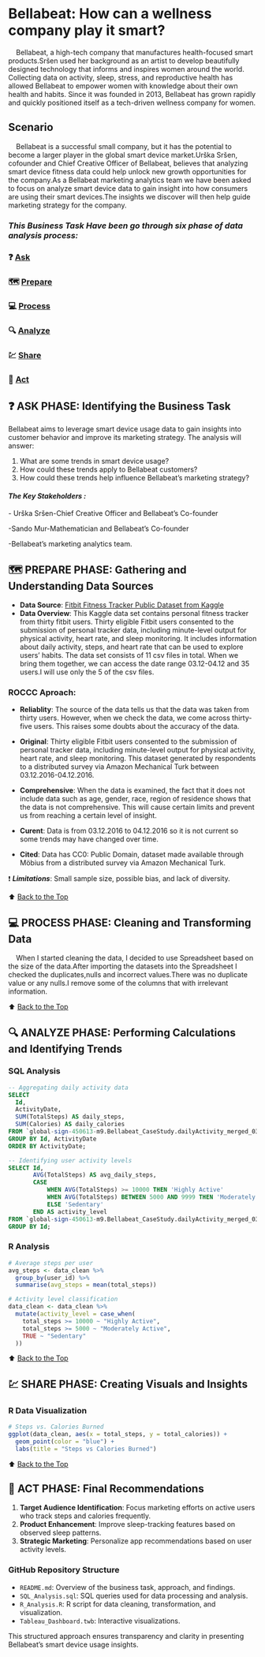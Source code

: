 # Bellabeat: How can a wellness company play it smart?

&nbsp;&nbsp;&nbsp;&nbsp;Bellabeat, a high-tech company that manufactures health-focused smart products.Sršen used her background as an artist to
develop beautifully designed technology that informs and inspires women around the world. Collecting data on activity, sleep,
stress, and reproductive health has allowed Bellabeat to empower women with knowledge about their own health and habits.
Since it was founded in 2013, Bellabeat has grown rapidly and quickly positioned itself as a tech-driven wellness company for women.

## Scenario

&nbsp;&nbsp;&nbsp;&nbsp;Bellabeat is a successful small company, but it has the potential to become a larger player in the
global smart device market.Urška Sršen, cofounder and Chief Creative Officer of Bellabeat, believes that analyzing smart
device fitness data could help unlock new growth opportunities for the company.As a Bellabeat marketing analytics team we have been
asked to focus on analyze smart device data to gain insight into how consumers are using their smart devices.The insights we discover
will then help guide marketing strategy for the company.

### ***This Business Task Have been go through six phase of data analysis process:***

### :question: [Ask](#question-ask-phase-identifying-the-business-task)
### :world_map: [Prepare](#world_map-prepare-phase-gathering-and-understanding-data-sources)
### :computer: [Process](#computer-process-phase-cleaning-and-transforming-data)
### :mag: [Analyze](#mag-analyze-phase-performing-calculations-and-identifying-trends)
### :chart: [Share](#chart-share-phase-creating-visuals-and-insights)
### :rocket: [Act](#rocket-act-phase-final-recommendations)



## :question: ASK PHASE: Identifying the Business Task
Bellabeat aims to leverage smart device usage data to gain insights into customer behavior and improve its marketing strategy. The analysis will answer:
1. What are some trends in smart device usage?
2. How could these trends apply to Bellabeat customers?
3. How could these trends help influence Bellabeat’s marketing strategy?

#### ***The Key Stakeholders :***

\- Urška Sršen-Chief Creative Officer and Bellabeat’s Co-founder

\-Sando Mur-Mathematician and Bellabeat’s Co-founder

\-Bellabeat’s marketing analytics team.

## :world_map: PREPARE PHASE: Gathering and Understanding Data Sources
- **Data Source**: [Fitbit Fitness Tracker Public Dataset from Kaggle](https://www.kaggle.com/datasets/arashnic/fitbit)
- **Data Overview**: This Kaggle data set contains personal fitness tracker from thirty fitbit users.
Thirty eligible Fitbit users consented to the submission of personal tracker data, including minute-level
output for physical activity, heart rate, and sleep monitoring. It includes information about daily activity,
steps, and heart rate that can be used to explore users’ habits. The data set consists of 11 csv files in total.
When we bring them together, we can access the date range 03.12-04.12 and 35 users.I will use only the 5 of the csv files.

### ROCCC Aproach:

- **Reliablity**: The source of the data tells us that the data was taken from thirty users. However, when we check
the data, we come across thirty-five users. This raises some doubts about the accuracy of the data.

- **Original**: Thirty eligible Fitbit users consented to the submission of personal tracker data, including
minute-level output for physical activity, heart rate, and sleep monitoring. This dataset generated by respondents
to a distributed survey via Amazon Mechanical Turk between 03.12.2016-04.12.2016.

- **Comprehensive**: When the data is examined, the fact that it does not include data such as age, gender, race,
  region of residence shows that the data is not comprehensive. This will cause certain limits and prevent us from
  reaching a certain level of insight.
  
- **Curent**: Data is from 03.12.2016 to 04.12.2016 so it is not current so some trends may have changed over time.
  
- **Cited**: Data has CC0: Public Domain, dataset made available through Möbius from a distributed survey via Amazon Mechanical Turk.
 
 :exclamation: ***Limitations***: Small sample size, possible bias, and lack of diversity.

 :arrow_up: [Back to the Top](#bellabeat-how-can-a-wellness-company-play-it-smart)



## :computer: PROCESS PHASE: Cleaning and Transforming Data

&nbsp;&nbsp;&nbsp;&nbsp;When I started cleaning the data, I decided to use Spreadsheet based on the size of the data.After importing the
datasets into the Spreadsheet I checked the duplicates,nulls and incorrect values.There was no duplicate value or any nulls.I remove some of the 
columns that with irrelevant information.

:arrow_up: [Back to the Top](#bellabeat-how-can-a-wellness-company-play-it-smart)

## :mag: ANALYZE PHASE: Performing Calculations and Identifying Trends
### SQL Analysis
```sql
-- Aggregating daily activity data
SELECT
  Id,
  ActivityDate,
  SUM(TotalSteps) AS daily_steps,
  SUM(Calories) AS daily_calories
FROM `global-sign-450613-m9.Bellabeat_CaseStudy.dailyActivity_merged_031216-041116`
GROUP BY Id, ActivityDate
ORDER BY ActivityDate;

-- Identifying user activity levels
SELECT Id,
       AVG(TotalSteps) AS avg_daily_steps,
       CASE 
           WHEN AVG(TotalSteps) >= 10000 THEN 'Highly Active'
           WHEN AVG(TotalSteps) BETWEEN 5000 AND 9999 THEN 'Moderately Active'
           ELSE 'Sedentary'
       END AS activity_level
FROM `global-sign-450613-m9.Bellabeat_CaseStudy.dailyActivity_merged_031216-041116`
GROUP BY Id;
```

### R Analysis
```r
# Average steps per user
avg_steps <- data_clean %>%
  group_by(user_id) %>%
  summarise(avg_steps = mean(total_steps))

# Activity level classification
data_clean <- data_clean %>%
  mutate(activity_level = case_when(
    total_steps >= 10000 ~ "Highly Active",
    total_steps >= 5000 ~ "Moderately Active",
    TRUE ~ "Sedentary"
  ))
```
:arrow_up: [Back to the Top](#bellabeat-how-can-a-wellness-company-play-it-smart)

## :chart: SHARE PHASE: Creating Visuals and Insights

### R Data Visualization
```r
# Steps vs. Calories Burned
ggplot(data_clean, aes(x = total_steps, y = total_calories)) +
  geom_point(color = "blue") +
  labs(title = "Steps vs Calories Burned")
```
:arrow_up: [Back to the Top](#bellabeat-how-can-a-wellness-company-play-it-smart)

## :rocket: ACT PHASE: Final Recommendations
1. **Target Audience Identification**: Focus marketing efforts on active users who track steps and calories frequently.
2. **Product Enhancement**: Improve sleep-tracking features based on observed sleep patterns.
3. **Strategic Marketing**: Personalize app recommendations based on user activity levels.

### GitHub Repository Structure
- `README.md`: Overview of the business task, approach, and findings.
- `SQL_Analysis.sql`: SQL queries used for data processing and analysis.
- `R_Analysis.R`: R script for data cleaning, transformation, and visualization.
- `Tableau_Dashboard.twb`: Interactive visualizations.

This structured approach ensures transparency and clarity in presenting Bellabeat’s smart device usage insights.

